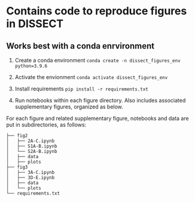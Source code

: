 # Contains code to reproduce figures in DISSECT

## Works best with a conda enrvironment
1. Create a conda environment
```conda create -n dissect_figures_env python=3.9.6```

2. Activate the envionment
```conda activate dissect_figures_env```

3. Install requirements
```pip install -r requirements.txt```

4. Run notebooks within each figure directory. Also includes associated supplementary figures, organized as below.

For each figure and related supplementary figure, notebooks and data are put in subdirectories, as follows:
```
├── fig2
│   ├── 2A-C.ipynb
│   ├── S1A-B.ipynb
│   └── S2A-B.ipynb
│   ├── data
│   ├── plots
├── fig3
│   ├── 3A-C.ipynb
│   ├── 3D-E.ipynb
│   ├── data
│   └── plots
└── requirements.txt
```

